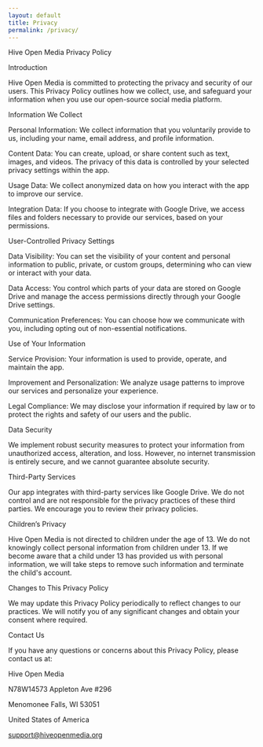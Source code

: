 ```yaml
---
layout: default
title: Privacy
permalink: /privacy/
---
```


Hive Open Media Privacy Policy

Introduction

Hive Open Media is committed to protecting the privacy and security of our users. This Privacy Policy outlines how we collect, use, and safeguard your information when you use our open-source social media platform.

Information We Collect

Personal Information: We collect information that you voluntarily provide to us, including your name, email address, and profile information.

Content Data: You can create, upload, or share content such as text, images, and videos. The privacy of this data is controlled by your selected privacy settings within the app.

Usage Data: We collect anonymized data on how you interact with the app to improve our service.

Integration Data: If you choose to integrate with Google Drive, we access files and folders necessary to provide our services, based on your permissions.

User-Controlled Privacy Settings

Data Visibility: You can set the visibility of your content and personal information to public, private, or custom groups, determining who can view or interact with your data.

Data Access: You control which parts of your data are stored on Google Drive and manage the access permissions directly through your Google Drive settings.

Communication Preferences: You can choose how we communicate with you, including opting out of non-essential notifications.

Use of Your Information

Service Provision: Your information is used to provide, operate, and maintain the app.

Improvement and Personalization: We analyze usage patterns to improve our services and personalize your experience.

Legal Compliance: We may disclose your information if required by law or to protect the rights and safety of our users and the public.

Data Security

We implement robust security measures to protect your information from unauthorized access, alteration, and loss. However, no internet transmission is entirely secure, and we cannot guarantee absolute security.

Third-Party Services

Our app integrates with third-party services like Google Drive. We do not control and are not responsible for the privacy practices of these third parties. We encourage you to review their privacy policies.

Children’s Privacy

Hive Open Media is not directed to children under the age of 13. We do not knowingly collect personal information from children under 13. If we become aware that a child under 13 has provided us with personal information, we will take steps to remove such information and terminate the child's account.

Changes to This Privacy Policy

We may update this Privacy Policy periodically to reflect changes to our practices. We will notify you of any significant changes and obtain your consent where required.

Contact Us

If you have any questions or concerns about this Privacy Policy, please contact us at:


Hive Open Media

N78W14573 Appleton Ave #296

Menomonee Falls, WI 53051

United States of America

support@hiveopenmedia.org


